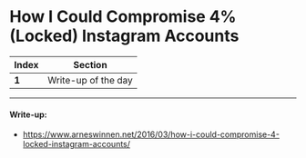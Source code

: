 # How I Could Compromise 4% (Locked) Instagram Accounts

Index | Section
--- | ---
**1** | Write-up of the day

___


#### Write-up: 

* https://www.arneswinnen.net/2016/03/how-i-could-compromise-4-locked-instagram-accounts/

